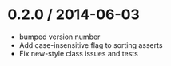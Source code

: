 
0.2.0 / 2014-06-03
==================

 * bumped version number
 * Add case-insensitive flag to sorting asserts
 * Fix new-style class issues and tests
